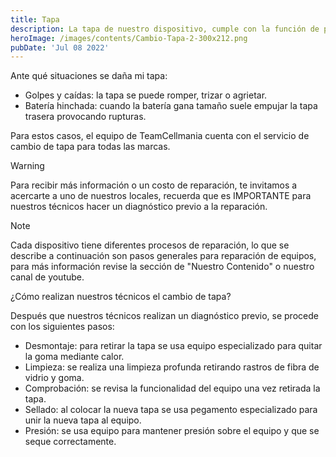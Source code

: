 ```yaml
---
title: Tapa
description: La tapa de nuestro dispositivo, cumple con la función de protección y estética, sin embargo, suele romperse muy fácilmente.
heroImage: /images/contents/Cambio-Tapa-2-300x212.png
pubDate: 'Jul 08 2022'
---
```


Ante qué situaciones se daña mi tapa:

- Golpes y caídas: la tapa se puede romper, trizar o agrietar.
- Batería hinchada: cuando la batería gana tamaño suele empujar la tapa trasera provocando rupturas.

Para estos casos, el equipo de TeamCellmania cuenta con el servicio de cambio de tapa para todas las marcas.

> [!WARNING]
> Para recibir más información o un costo de reparación, te invitamos a acercarte a uno de nuestros locales, recuerda que es IMPORTANTE para nuestros técnicos hacer un diagnóstico previo a la reparación.

> [!NOTE]
> Cada dispositivo tiene diferentes procesos de reparación, lo que se describe a continuación son pasos generales para reparación de equipos, para más información revise la sección de \"Nuestro Contenido\" o nuestro canal de youtube.

¿Cómo realizan nuestros técnicos el cambio de tapa?

Después que nuestros técnicos realizan un diagnóstico previo, se procede con los siguientes pasos:

- Desmontaje: para retirar la tapa se usa equipo especializado para quitar la goma mediante calor.
- Limpieza: se realiza una limpieza profunda retirando rastros de fibra de vidrio y goma.
- Comprobación: se revisa la funcionalidad del equipo una vez retirada la tapa.
- Sellado: al colocar la nueva tapa se usa pegamento especializado para unir la nueva tapa al equipo.
- Presión: se usa equipo para mantener presión sobre el equipo y que se seque correctamente.
